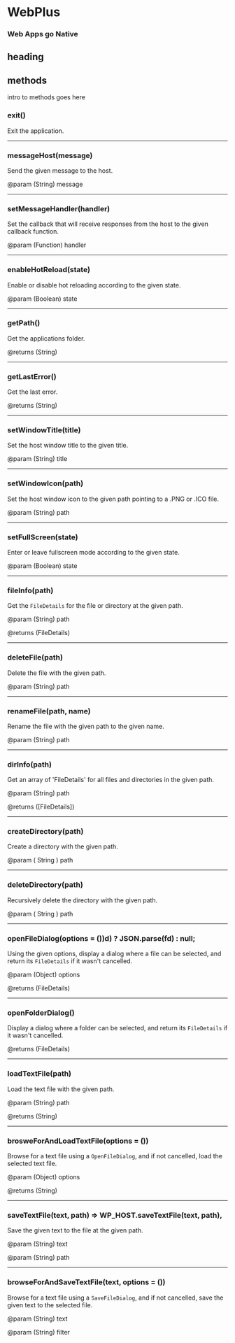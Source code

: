 ﻿
# WebPlus

### Web Apps go Native





## heading



## methods

intro to methods goes here

### exit()

Exit the application.

<hr>

### messageHost(message)

Send the given message to the host.

@param (String) message

<hr>

### setMessageHandler(handler)

Set the callback that will receive responses from the host to the given callback function.

@param (Function) handler

<hr>

### enableHotReload(state)

Enable or disable hot reloading according to the given state.

@param (Boolean) state

<hr>

### getPath()

Get the applications folder.

@returns (String)

<hr>

### getLastError()

Get the last error.

@returns (String)

<hr>

### setWindowTitle(title)

Set the host window title to the given title.

@param (String) title

<hr>

### setWindowIcon(path)

Set the host window icon to the given path pointing to a .PNG or .ICO file.

@param (String) path

<hr>

### setFullScreen(state)

Enter or leave fullscreen mode according to the given state.

@param (Boolean) state

<hr>

### fileInfo(path)

Get the `FileDetails` for the file or directory at the given path.

@param (String) path

@returns (FileDetails)

<hr>

### deleteFile(path)

Delete the file with the given path.

@param (String) path

<hr>

### renameFile(path, name)

Rename the file with the given path to the given name.

@param (String) path

<hr>

### dirInfo(path)

Get an array of 'FileDetails' for all files and directories in the given path.

@param (String) path

@returns ([FileDetails])

<hr>

### createDirectory(path)

Create a directory with the given path.

@param ( String ) path

<hr>

### deleteDirectory(path)

Recursively delete the directory with the given path.

@param ( String ) path

<hr>

### openFileDialog(options = ())d) ? JSON.parse(fd) : null;

Using the given options, display a dialog where a file can be selected, and return its `FileDetails` if it wasn't cancelled.

@param (Object) options

@returns (FileDetails)

<hr>

### openFolderDialog()

Display a dialog where a folder can be selected, and return its `FileDetails` if it wasn't cancelled.

@returns (FileDetails)

<hr>

### loadTextFile(path)

Load the text file with the given path.

@param (String) path

@returns (String)

<hr>

### brosweForAndLoadTextFile(options = ())

Browse for a text file using a `OpenFileDialog`, and if not cancelled, load the selected text file.

@param (Object) options

@returns (String)

<hr>

### saveTextFile(text, path) => WP_HOST.saveTextFile(text, path),

Save the given text to the file at the given path.

@param (String) text

@param (String) path

<hr>

### browseForAndSaveTextFile(text, options = ())

Browse for a text file using a `SaveFileDialog`, and if not cancelled, save the given text to the selected file.

@param (String) text

@param (String) filter
